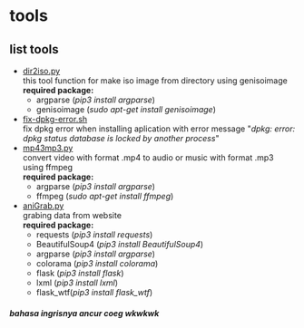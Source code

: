 # tools
## list tools
+ [dir2iso.py](https://github.com/nabil48/tools/blob/master/dir2iso.py)  
    this tool function for make iso image from directory using genisoimage  
    **required package:**
    + argparse (*pip3 install argparse*)
    + genisoimage (*sudo apt-get install genisoimage*)
+ [fix-dpkg-error.sh](https://github.com/nabil48/tools/blob/master/fix-dpkg-error.sh)  
    fix dpkg error when installing aplication with error message "*dpkg: error: dpkg status database is locked by another process*"
+ [mp43mp3.py](https://github.com/nabil48/tools/blob/master/mp42mp3.py)  
    convert video with format .mp4 to audio or music with format .mp3 using ffmpeg  
    **required package:**
    + argparse (*pip3 install argparse*)
    + ffmpeg (*sudo apt-get install ffmpeg*)
+ [aniGrab.py](https://github.com/nabil48/tools/tree/master/anigrab)  
    grabing data from website  
    **required package:**
    + requests (*pip3 install requests*)
    + BeautifulSoup4 (*pip3 install BeautifulSoup4*)
    + argparse (*pip3 install argparse*)
    + colorama (*pip3 install colorama*)
    + flask (*pip3 install flask*)
    + lxml (*pip3 install lxml*)
    + flask_wtf(*pip3 install flask_wtf*)
##### bahasa ingrisnya ancur coeg wkwkwk